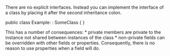 There are no explicit interfaces.  Instead you can implement the interface of a class by placing it after the second inheritance colon.

public class Example: : SomeClass
{
}

This has a number of consequences:
	* private members are private to the instance not shared between instances of the class
	* non-private fields can be overridden with other fields or properties. Consequently, there is no reason to use properties when a field will do.